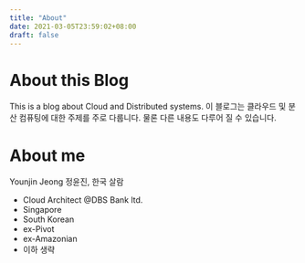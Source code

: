 ```yaml
---
title: "About"
date: 2021-03-05T23:59:02+08:00
draft: false
---
```


# About this Blog 

This is a blog about Cloud and Distributed systems. 
이 블로그는 클라우드 및 분산 컴퓨팅에 대한 주제를 주로 다룹니다. 
물론 다른 내용도 다루어 질 수 있습니다. 


# About me

Younjin Jeong
정윤진, 한국 살람 

- Cloud Architect @DBS Bank ltd. 
- Singapore 
- South Korean 
- ex-Pivot 
- ex-Amazonian 
- 이하 생략 